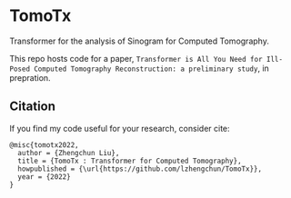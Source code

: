 # TomoTx

Transformer for the analysis of Sinogram for Computed Tomography.

This repo hosts code for a paper, `Transformer is All You Need for Ill-Posed Computed Tomography Reconstruction: a preliminary study`, in prepration.


## Citation

If you find my code useful for your research, consider cite:

```
@misc{tomotx2022,
  author = {Zhengchun Liu},
  title = {TomoTx : Transformer for Computed Tomography},
  howpublished = {\url{https://github.com/lzhengchun/TomoTx}},
  year = {2022}
}
